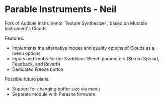 
# Parable Instruments - Neil

Fork of Audible Instruments 'Texture Synthesizer', based on Mutable Instrument's Clouds.

Features:
- Implements the alternative modes and quality options of Clouds as a menu options 
- Inputs and knobs for the 3 addition 'Blend' parameters (Stereo Spread, Feedback, and Reverb)
- Dedicated Freeze button

Possible future plans:
- Support for changing buffer size via menu
- Separate module with Parasite firmware


